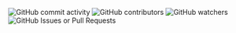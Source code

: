 <img alt="GitHub commit activity" src="https://img.shields.io/github/commit-activity/w/Tronus1409/Test1"> <img alt="GitHub contributors" src="https://img.shields.io/github/contributors/Tronus1409/Test1"> <img alt="GitHub watchers" src="https://img.shields.io/github/watchers/Tronus1409/Test1"> <img alt="GitHub Issues or Pull Requests" src="https://img.shields.io/github/issues/Tronus1409/Test1">




